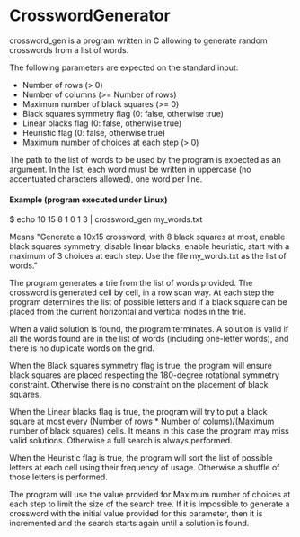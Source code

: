 # CrosswordGenerator

crossword_gen is a program written in C allowing to generate random crosswords from a list of words.

The following parameters are expected on the standard input:

- Number of rows (> 0)
- Number of columns (>= Number of rows)
- Maximum number of black squares (>= 0)
- Black squares symmetry flag (0: false, otherwise true)
- Linear blacks flag (0: false, otherwise true)
- Heuristic flag (0: false, otherwise true)
- Maximum number of choices at each step (> 0)

The path to the list of words to be used by the program is expected as an argument. In the list, each word must be written in uppercase (no accentuated characters allowed), one word per line.

#### Example (program executed under Linux)

$ echo 10 15 8 1 0 1 3 | crossword_gen my_words.txt

Means "Generate a 10x15 crossword, with 8 black squares at most, enable black squares symmetry, disable linear blacks, enable heuristic, start with a maximum of 3 choices at each step. Use the file my_words.txt as the list of words."

The program generates a trie from the list of words provided. The crossword is generated cell by cell, in a row scan way. At each step the program determines the list of possible letters and if a black square can be placed from the current horizontal and vertical nodes in the trie.

When a valid solution is found, the program terminates. A solution is valid if all the words found are in the list of words (including one-letter words), and there is no duplicate words on the grid.

When the Black squares symmetry flag is true, the program will ensure black squares are placed respecting the 180-degree rotational symmetry constraint. Otherwise there is no constraint on the placement of black squares.

When the Linear blacks flag is true, the program will try to put a black square at most every (Number of rows \* Number of colums)/(Maximum number of black squares) cells. It means in this case the program may miss valid solutions. Otherwise a full search is always performed.

When the Heuristic flag is true, the program will sort the list of possible letters at each cell using their frequency of usage. Otherwise a shuffle of those letters is performed.

The program will use the value provided for Maximum number of choices at each step to limit the size of the search tree. If it is impossible to generate a crossword with the initial value provided for this parameter, then it is incremented and the search starts again until a solution is found.
